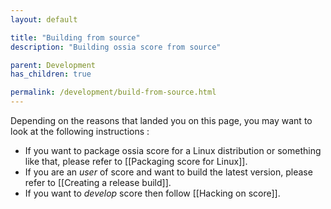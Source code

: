 ```yaml
---
layout: default

title: "Building from source"
description: "Building ossia score from source"

parent: Development
has_children: true

permalink: /development/build-from-source.html
---
```


Depending on the reasons that landed you on this page, you may want to look at the following instructions :

* If you want to package ossia score for a Linux distribution or something like that, please refer to [[Packaging score for Linux]].
* If you are an *user* of score and want to build the latest version, please refer to [[Creating a release build]].
* If you want to *develop* score then follow [[Hacking on score]].